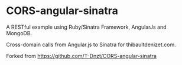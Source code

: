 CORS-angular-sinatra
====================

A RESTful example using Ruby/Sinatra Framework, AngularJs and MongoDB.


Cross-domain calls from Angular.js to Sinatra for thibaultdenizet.com.

Forked from https://github.com/T-Dnzt/CORS-angular-sinatra
